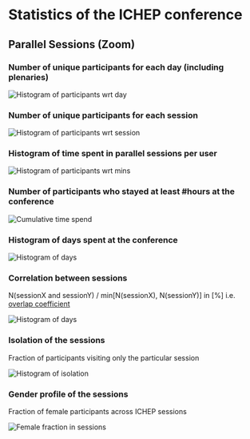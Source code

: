 # Statistics of the ICHEP conference

## Parallel Sessions (Zoom)

### Number of unique participants for each day (including plenaries)
![Histogram of participants wrt day](plots/DaysTotal.png)


### Number of unique participants for each session
![Histogram of participants wrt session](plots/SessionsTotal.png)


### Histogram of time spent in parallel sessions per user
![Histogram of participants wrt mins](plots/timeHist.png)


### Number of participants who stayed at least #hours at the conference
![Cumulative time spend](plots/timeHistCum.png)


### Histogram of days spent at the conference
![Histogram of days](plots/daysVisited.png)


### Correlation between sessions
N(sessionX and sessionY) / min[N(sessionX), N(sessionY)] in [%]
i.e. [overlap coefficient](https://en.wikipedia.org/wiki/Overlap_coefficient)

![Histogram of days](plots/SessionsCorr.png)


### Isolation of the sessions
Fraction of participants visiting only the particular session

![Histogram of isolation](plots/SessionsIsolation.png)


### Gender profile of the sessions
Fraction of female participants across ICHEP sessions

![Female fraction in sessions](plots/SessionsGender.png)
